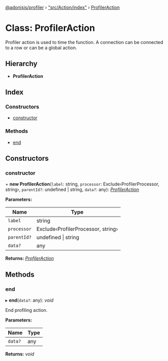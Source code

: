 [@adonisjs/profiler](../README.md) › ["src/Action/index"](../modules/_src_action_index_.md) › [ProfilerAction](_src_action_index_.profileraction.md)

# Class: ProfilerAction

Profiler action is used to time the function. A connection can be
connected to a row or can be a global action.

## Hierarchy

* **ProfilerAction**

## Index

### Constructors

* [constructor](_src_action_index_.profileraction.md#constructor)

### Methods

* [end](_src_action_index_.profileraction.md#end)

## Constructors

###  constructor

\+ **new ProfilerAction**(`label`: string, `processor`: Exclude‹ProfilerProcessor, string›, `parentId?`: undefined | string, `data?`: any): *[ProfilerAction](_src_action_index_.profileraction.md)*

**Parameters:**

Name | Type |
------ | ------ |
`label` | string |
`processor` | Exclude‹ProfilerProcessor, string› |
`parentId?` | undefined &#124; string |
`data?` | any |

**Returns:** *[ProfilerAction](_src_action_index_.profileraction.md)*

## Methods

###  end

▸ **end**(`data?`: any): *void*

End profiling action.

**Parameters:**

Name | Type |
------ | ------ |
`data?` | any |

**Returns:** *void*
